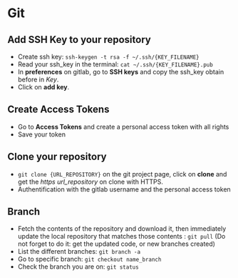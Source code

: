 # Git

## Add SSH Key to your repository

- Create ssh key: `ssh-keygen -t rsa -f ~/.ssh/{KEY_FILENAME}`
- Read your ssh_key in the terminal: `cat ~/.ssh/{KEY_FILENAME}.pub`
- In **preferences** on gitlab, go to **SSH keys** and copy the ssh_key obtain before in *Key*.
- Click on **add key**.

## Create Access Tokens

- Go to **Access Tokens** and create a personal access token with all rights
- Save your token

## Clone your repository

- `git clone {URL_REPOSITORY}` on the git project page, click on **clone** and get the *https url_repository* on clone with HTTPS.
- Authentification with the gitlab username and the personal access token

## Branch

- Fetch the contents of the repository and download it, then immediately update the local repository that matches those contents : `git pull` (Do not forget to do it: get the updated code, or new branches created)
- List the different branches: `git branch -a`
- Go to specific branch: `git checkout name_branch`
- Check the branch you are on: `git status`
